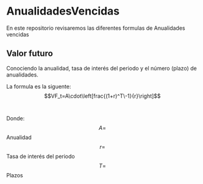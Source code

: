 # AnualidadesVencidas
En este repositorio revisaremos las diferentes formulas de Anualidades vencidas 

## Valor futuro
Conociendo la anualidad, tasa de interés del periodo y el número (plazo) de anualidades.

La formula es la siguente:
$$VF_t=A\cdot\left[frac{(1+r)^T\-1}{r}\right]$$ <br>  <br>
Donde: <br>
$$A=$$ Anualidad <br>
$$r=$$ Tasa de interés del periodo <br>
$$T=$$ Plazos <br>
